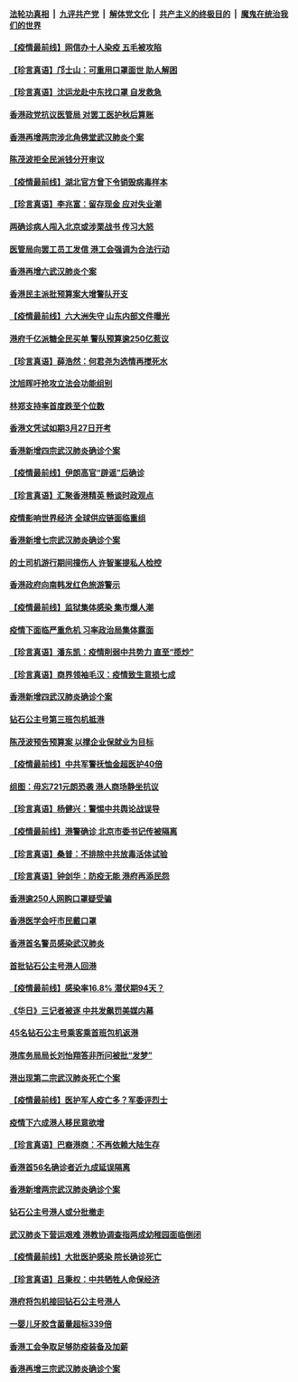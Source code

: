 ####  [法轮功真相](../../../../basic/blob/master/README.md?t=03012326) &nbsp;|&nbsp; [九评共产党](../../../../9ping.md/blob/master/README.md?t=03012326) &nbsp;|&nbsp; [解体党文化](../../../../jtdwh.md/blob/master/README.md?t=03012326)  &nbsp;|&nbsp; [共产主义的终极目的](../../../../gczydzjmd.md/blob/master/README.md?t=03012326) &nbsp;|&nbsp; [魔鬼在统治我们的世界](../../../../mgztzwmdsj.md/blob/master/README.md?t=03012326) 

#### [【疫情最前线】网信办十人染疫 五毛被攻陷](../pages/nsc415/n11903757.md?t=03012326) 

#### [【珍言真语】邝士山：可重用口罩面世 助人解困](../pages/nsc415/n11903875.md?t=03012326) 

#### [【珍言真语】沈运龙赴中东找口罩 自发救急](../pages/nsc415/n11903291.md?t=03012326) 

#### [香港政党抗议医管局 对罢工医护秋后算账](../pages/nsc415/n11901746.md?t=03012326) 

#### [香港再增两宗涉北角佛堂武汉肺炎个案](../pages/nsc415/n11901737.md?t=03012326) 

#### [陈茂波拒全民派钱分开审议](../pages/nsc415/n11901672.md?t=03012326) 

#### [【疫情最前线】湖北官方曾下令销毁病毒样本](../pages/nsc415/n11901518.md?t=03012326) 

#### [【珍言真语】李兆富：留存现金 应对失业潮](../pages/nsc415/n11901448.md?t=03012326) 

#### [两确诊病人闯入北京或涉栗战书 传习大怒](../pages/nsc415/n11901180.md?t=03012326) 

#### [医管局向罢工员工发信 港工会强调为合法行动](../pages/nsc415/n11898870.md?t=03012326) 

#### [香港再增六武汉肺炎个案](../pages/nsc415/n11898843.md?t=03012326) 

#### [香港民主派批预算案大增警队开支](../pages/nsc415/n11898813.md?t=03012326) 

#### [【疫情最前线】六大洲失守 山东内部文件曝光](../pages/nsc415/n11898455.md?t=03012326) 

#### [港府千亿派糖全民买单 警队预算逾250亿惹议](../pages/nsc415/n11898608.md?t=03012326) 

#### [【珍言真语】薛浩然：何君尧为选情再搅死水](../pages/nsc415/n11898269.md?t=03012326) 

#### [沈旭晖吁抢攻立法会功能组别](../pages/nsc415/n11896084.md?t=03012326) 

#### [林郑支持率首度跌至个位数](../pages/nsc415/n11896058.md?t=03012326) 

#### [香港文凭试如期3月27日开考](../pages/nsc415/n11896055.md?t=03012326) 

#### [香港新增四宗武汉肺炎确诊个案](../pages/nsc415/n11896040.md?t=03012326) 

#### [【疫情最前线】伊朗高官“辟谣”后确诊](../pages/nsc415/n11895902.md?t=03012326) 

#### [【珍言真语】汇聚香港精英 畅谈时政观点](../pages/nsc415/n11895733.md?t=03012326) 

#### [疫情影响世界经济 全球供应链面临重组](../pages/nsc415/n11895634.md?t=03012326) 

#### [香港新增七宗武汉肺炎确诊个案](../pages/nsc415/n11893498.md?t=03012326) 

#### [的士司机游行期间撞伤人 许智峯提私人检控](../pages/nsc415/n11893483.md?t=03012326) 

#### [香港政府向南韩发红色旅游警示](../pages/nsc415/n11893398.md?t=03012326) 

#### [【疫情最前线】监狱集体感染 集市爆人潮](../pages/nsc415/n11893181.md?t=03012326) 

#### [疫情下面临严重危机  习率政治局集体露面](../pages/nsc415/n11893305.md?t=03012326) 

#### [【珍言真语】潘东凯：疫情削弱中共势力 直至“揽炒”](../pages/nsc415/n11892866.md?t=03012326) 

#### [【珍言真语】商界领袖毛汉：疫情致生意损七成](../pages/nsc415/n11890348.md?t=03012326) 

#### [香港新增四武汉肺炎确诊个案](../pages/nsc415/n11890610.md?t=03012326) 

#### [钻石公主号第三班包机抵港](../pages/nsc415/n11890645.md?t=03012326) 

#### [陈茂波预告预算案 以撑企业保就业为目标](../pages/nsc415/n11890574.md?t=03012326) 

#### [【疫情最前线】中共军警抚恤金超医护40倍](../pages/nsc415/n11890458.md?t=03012326) 

#### [组图：毋忘721元朗恐袭 港人商场静坐抗议](../pages/nsc415/n11876882.md?t=03012326) 

#### [【珍言真语】杨健兴：警惕中共舆论战误导](../pages/nsc415/n11888131.md?t=03012326) 

#### [【疫情最前线】港警确诊 北京市委书记传被隔离](../pages/nsc415/n11886872.md?t=03012326) 

#### [【珍言真语】桑普：不排除中共放毒活体试验](../pages/nsc415/n11886832.md?t=03012326) 

#### [【珍言真语】钟剑华：防疫无能 港府再添民怨](../pages/nsc415/n11884504.md?t=03012326) 

#### [香港逾250人网购口罩疑受骗](../pages/nsc415/n11884388.md?t=03012326) 

#### [香港医学会吁市民戴口罩](../pages/nsc415/n11884367.md?t=03012326) 

#### [香港首名警员感染武汉肺炎](../pages/nsc415/n11884357.md?t=03012326) 

#### [首批钻石公主号港人回港](../pages/nsc415/n11884333.md?t=03012326) 

#### [【疫情最前线】感染率16.8% 潜伏期94天？](../pages/nsc415/n11884256.md?t=03012326) 

#### [《华日》三记者被逐 中共发飙罚美媒内幕](../pages/nsc415/n11884184.md?t=03012326) 

#### [45名钻石公主号乘客乘首班包机返港](../pages/nsc415/n11881770.md?t=03012326) 

#### [港库务局局长刘怡翔答非所问被批“发梦”](../pages/nsc415/n11881752.md?t=03012326) 

#### [港出现第二宗武汉肺炎死亡个案](../pages/nsc415/n11881736.md?t=03012326) 

#### [【疫情最前线】医护军人疫亡多？军委评烈士](../pages/nsc415/n11881655.md?t=03012326) 

#### [疫情下六成港人移民意欲增](../pages/nsc415/n11881699.md?t=03012326) 

#### [【珍言真语】巴裔港商：不再依赖大陆生存](../pages/nsc415/n11881126.md?t=03012326) 

#### [香港首56名确诊者近九成延误隔离](../pages/nsc415/n11879079.md?t=03012326) 

#### [香港新增两宗武汉肺炎确诊个案](../pages/nsc415/n11879064.md?t=03012326) 

#### [钻石公主号港人或分批撤走](../pages/nsc415/n11879029.md?t=03012326) 

#### [武汉肺炎下营运艰难 港教协调查指两成幼稚园面临倒闭](../pages/nsc415/n11878989.md?t=03012326) 

#### [【疫情最前线】大批医护感染 院长确诊死亡](../pages/nsc415/n11878595.md?t=03012326) 

#### [【珍言真语】吕秉权：中共牺牲人命保经济](../pages/nsc415/n11878390.md?t=03012326) 

#### [港府将包机接回钻石公主号港人](../pages/nsc415/n11876352.md?t=03012326) 

#### [一婴儿牙胶含菌量超标339倍](../pages/nsc415/n11876336.md?t=03012326) 

#### [香港工会争取足够防疫装备及加薪](../pages/nsc415/n11876313.md?t=03012326) 

#### [香港再增三宗武汉肺炎确诊个案](../pages/nsc415/n11876297.md?t=03012326) 

